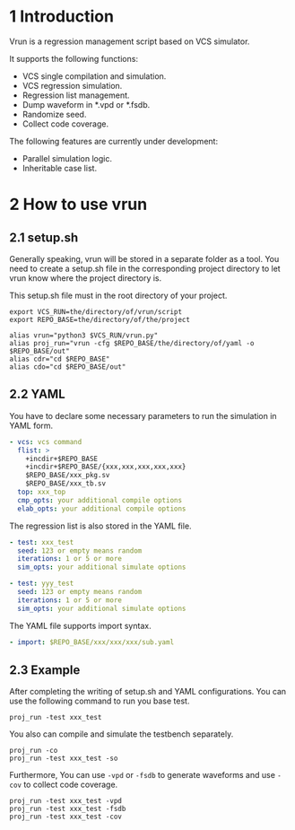 # 1 Introduction

Vrun is a regression management script based on VCS simulator.

It supports the following functions:

- VCS single compilation and simulation.
- VCS regression simulation.
- Regression list management.
- Dump waveform in *.vpd or *.fsdb.
- Randomize seed.
- Collect code coverage.

The following features are currently under development:

- Parallel simulation logic.
- Inheritable case list.

# 2 How to use vrun

## 2.1 setup.sh

Generally speaking, vrun will be stored in a separate folder as a tool. You need to create a setup.sh file in the corresponding project directory to let vrun know where the project directory is. 

This setup.sh file must in the root directory of your project.

```shell
export VCS_RUN=the/directory/of/vrun/script
export REPO_BASE=the/directory/of/the/project

alias vrun="python3 $VCS_RUN/vrun.py"
alias proj_run="vrun -cfg $REPO_BASE/the/directory/of/yaml -o $REPO_BASE/out"
alias cdr="cd $REPO_BASE"
alias cdo="cd $REPO_BASE/out"
```

## 2.2 YAML

You have to declare some necessary parameters to run the simulation in YAML form.

```yaml
- vcs: vcs command
  flist: >
    +incdir+$REPO_BASE
    +incdir+$REPO_BASE/{xxx,xxx,xxx,xxx,xxx}
    $REPO_BASE/xxx_pkg.sv
    $REPO_BASE/xxx_tb.sv
  top: xxx_top
  cmp_opts: your additional compile options
  elab_opts: your additional compile options
```

The regression list is also stored in the YAML file.

```yaml
- test: xxx_test
  seed: 123 or empty means random
  iterations: 1 or 5 or more
  sim_opts: your additional simulate options

- test: yyy_test
  seed: 123 or empty means random
  iterations: 1 or 5 or more
  sim_opts: your additional simulate options
```

The YAML file supports import syntax.

```yaml
- import: $REPO_BASE/xxx/xxx/xxx/sub.yaml
```

## 2.3 Example

After completing the writing of setup.sh and YAML configurations. You can use the following command to run you base test.

```shell
proj_run -test xxx_test
```

You also can compile and simulate the testbench separately.

```shell
proj_run -co
proj_run -test xxx_test -so
```

Furthermore, You can use `-vpd` or `-fsdb` to generate waveforms and use `-cov` to collect code coverage.

```shell
proj_run -test xxx_test -vpd
proj_run -test xxx_test -fsdb
proj_run -test xxx_test -cov
```